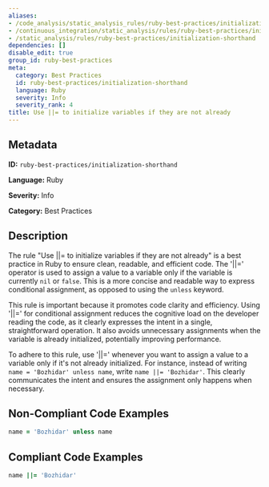```yaml
---
aliases:
- /code_analysis/static_analysis_rules/ruby-best-practices/initialization-shorthand
- /continuous_integration/static_analysis/rules/ruby-best-practices/initialization-shorthand
- /static_analysis/rules/ruby-best-practices/initialization-shorthand
dependencies: []
disable_edit: true
group_id: ruby-best-practices
meta:
  category: Best Practices
  id: ruby-best-practices/initialization-shorthand
  language: Ruby
  severity: Info
  severity_rank: 4
title: Use ||= to initialize variables if they are not already
---
```

<!--  SOURCED FROM https://github.com/DataDog/datadog-static-analyzer-rule-docs -->


## Metadata
**ID:** `ruby-best-practices/initialization-shorthand`

**Language:** Ruby

**Severity:** Info

**Category:** Best Practices

## Description
The rule "Use ||= to initialize variables if they are not already" is a best practice in Ruby to ensure clean, readable, and efficient code. The '||=' operator is used to assign a value to a variable only if the variable is currently `nil` or `false`. This is a more concise and readable way to express conditional assignment, as opposed to using the `unless` keyword.

This rule is important because it promotes code clarity and efficiency. Using '||=' for conditional assignment reduces the cognitive load on the developer reading the code, as it clearly expresses the intent in a single, straightforward operation. It also avoids unnecessary assignments when the variable is already initialized, potentially improving performance.

To adhere to this rule, use '||=' whenever you want to assign a value to a variable only if it's not already initialized. For instance, instead of writing `name = 'Bozhidar' unless name`, write `name ||= 'Bozhidar'`. This clearly communicates the intent and ensures the assignment only happens when necessary.

## Non-Compliant Code Examples
```ruby
name = 'Bozhidar' unless name
```

## Compliant Code Examples
```ruby
name ||= 'Bozhidar'
```
